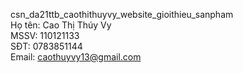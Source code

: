 csn_da21ttb_caothithuyvy_website_gioithieu_sanpham<br>
Họ tên: Cao Thị Thúy Vy<br>
MSSV: 110121133<br>
SĐT: 0783851144<br>
Email: caothuyvy13@gmail.com

